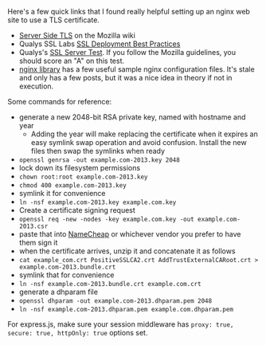 Here's a few quick links that I found really helpful setting up an nginx web site to use a TLS certificate.

* [Server Side TLS](https://wiki.mozilla.org/Security/Server_Side_TLS) on the Mozilla wiki
* Qualys SSL Labs [SSL Deployment Best Practices](https://www.ssllabs.com/projects/best-practices/index.html)
* Qualys's [SSL Server Test](https://www.ssllabs.com/ssltest/index.html). If you follow the Mozilla guidelines, you should score an "A" on this test.
* [nginx library](http://nginxlibrary.com/) has a few useful sample nginx configuration files. It's stale and only has a few posts, but it was a nice idea in theory if not in execution.

Some commands for reference:

  * generate a new 2048-bit RSA private key, named with hostname and year
    * Adding the year will make replacing the certificate when it expires an easy symlink swap operation and avoid confusion. Install the new files then swap the symlinks when ready
  * `openssl genrsa -out example.com-2013.key 2048`
  * lock down its filesystem permissions
  * `chown root:root example.com-2013.key`
  * `chmod 400 example.com-2013.key`
  * symlink it for convenience
  * `ln -nsf example.com-2013.key example.com.key`
  * Create a certificate signing request
  * `openssl req -new -nodes -key example.com.key -out example.com-2013.csr`
  * paste that into [NameCheap](http://namecheap.com) or whichever vendor you prefer to have them sign it
  * when the certificate arrives, unzip it and concatenate it as follows
  * `cat example_com.crt PositiveSSLCA2.crt AddTrustExternalCARoot.crt > example.com-2013.bundle.crt`
  * symlink that for convenience
  * `ln -nsf example.com-2013.bundle.crt example.com.crt`
  * generate a dhparam file
  * `openssl dhparam -out example.com-2013.dhparam.pem 2048`
  * `ln -nsf example.com-2013.dhparam.pem example.com.dhparam.pem`

For express.js, make sure your session middleware has `proxy: true, secure: true, httpOnly: true` options set.
